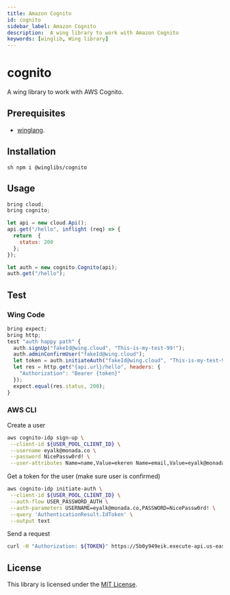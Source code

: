 ```yaml
---
title: Amazon Cognito
id: cognito
sidebar_label: Amazon Cognito
description:  A wing library to work with Amazon Cognito
keywords: [winglib, Wing library]
---
```

# cognito

A wing library to work with AWS Cognito.

## Prerequisites

* [winglang](https://winglang.io).

## Installation

`sh
npm i @winglibs/cognito
`

## Usage

```js
bring cloud;
bring cognito;

let api = new cloud.Api();
api.get("/hello", inflight (req) => {
  return  {
    status: 200
  };
});

let auth = new cognito.Cognito(api);
auth.get("/hello");
```

## Test

### Wing Code

```js
bring expect;
bring http;
test "auth happy path" {
  auth.signUp("fakeId@wing.cloud", "This-is-my-test-99!");
  auth.adminConfirmUser("fakeId@wing.cloud");
  let token = auth.initiateAuth("fakeId@wing.cloud", "This-is-my-test-99!");
  let res = http.get("{api.url}/hello", headers: {
    "Authorization": "Bearer {token}"
  });
  expect.equal(res.status, 200);
}
```

### AWS CLI

Create a user

```sh
aws cognito-idp sign-up \
 --client-id ${USER_POOL_CLIENT_ID} \
 --username eyalk@monada.co \
 --password NicePassw0rd! \
 --user-attributes Name=name,Value=ekeren Name=email,Value=eyalk@monada.co
```

Get a token for the user (make sure user is confirmed)

```sh
aws cognito-idp initiate-auth \
 --client-id ${USER_POOL_CLIENT_ID} \
 --auth-flow USER_PASSWORD_AUTH \
 --auth-parameters USERNAME=eyalk@monada.co,PASSWORD=NicePassw0rd! \
 --query 'AuthenticationResult.IdToken' \
 --output text
```

Send a request

```sh
curl -H "Authorization: ${TOKEN}" https://5b0y949eik.execute-api.us-east-1.amazonaws.com/prod/hello
```

## License

This library is licensed under the [MIT License](./LICENSE).

